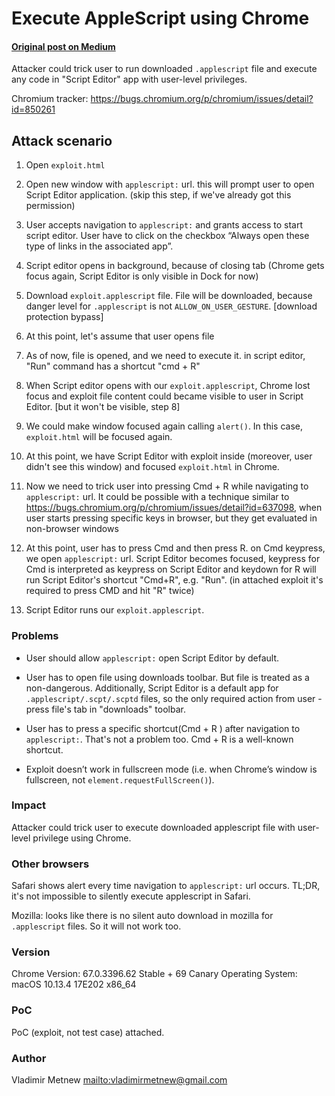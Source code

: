 # Execute AppleScript using Chrome

#### [Original post on Medium](https://medium.com/@vladimirmetnew/i-give-you-a-working-exploit-for-stable-chrome-on-mac-8ac49af40910)

Attacker could trick user to run downloaded `.applescript` file and execute any code in "Script Editor" app with user-level privileges.

Chromium tracker: https://bugs.chromium.org/p/chromium/issues/detail?id=850261

## Attack scenario

1.  Open `exploit.html`

2.  Open new window with `applescript:` url. this will prompt user to open Script Editor application. (skip this step, if we've already got this permission)

3.  User accepts navigation to `applescript:` and grants access to start script editor. User have to click on the checkbox “Always open these type of links in the associated app”.

4.  Script editor opens in background, because of closing tab (Chrome gets focus again, Script Editor is only visible in Dock for now)

5.  Download `exploit.applescript` file. File will be downloaded, because danger level for `.applescript` is not `ALLOW_ON_USER_GESTURE`. [download protection bypass]

6.  At this point, let's assume that user opens file

7.  As of now, file is opened, and we need to execute it. in script editor, "Run" command has a shortcut "cmd + R"

8.  When Script editor opens with our `exploit.applescript`, Chrome lost focus and exploit file content could became visible to user in Script Editor. [but it won't be visible, step 8]

9.  We could make window focused again calling `alert()`. In this case, `exploit.html` will be focused again.

10. At this point, we have Script Editor with exploit inside (moreover, user didn't see this window) and focused `exploit.html` in Chrome.

11. Now we need to trick user into pressing Cmd + R while navigating to `applescript:` url.
    It could be possible with a technique similar to https://bugs.chromium.org/p/chromium/issues/detail?id=637098, when user starts pressing specific keys in browser, but they get evaluated in non-browser windows

12. At this point, user has to press Cmd and then press R. on Cmd keypress, we open `applescript:` url. Script Editor becomes focused, keypress for Cmd is interpreted as keypress on Script Editor and keydown for R will run Script Editor's shortcut "Cmd+R", e.g. "Run". (in attached exploit it's required to press CMD and hit "R" twice)

13. Script Editor runs our `exploit.applescript`.

### Problems

- User should allow `applescript:` open Script Editor by default.

- User has to open file using downloads toolbar. But file is treated as a non-dangerous. Additionally, Script Editor is a default app for `.applescript/.scpt/.scptd` files, so the only required action from user - press file's tab in "downloads" toolbar.

- User has to press a specific shortcut(Cmd + R ) after navigation to `applescript:`.
  That's not a problem too. Cmd + R is a well-known shortcut.

- Exploit doesn’t work in fullscreen mode (i.e. when Chrome’s window is fullscreen, not `element.requestFullScreen()`).

### Impact

Attacker could trick user to execute downloaded applescript file with user-level privilege using Chrome.

### Other browsers

Safari shows alert every time navigation to `applescript:` url occurs.
TL;DR, it's not impossible to silently execute applescript in Safari.

Mozilla: looks like there is no silent auto download in mozilla for `.applescript` files. So it will not work too.

### Version

Chrome Version: 67.0.3396.62 Stable + 69 Canary
Operating System: macOS 10.13.4 17E202 x86_64

### PoC

PoC (exploit, not test case) attached.

### Author

Vladimir Metnew <mailto:vladimirmetnew@gmail.com>

